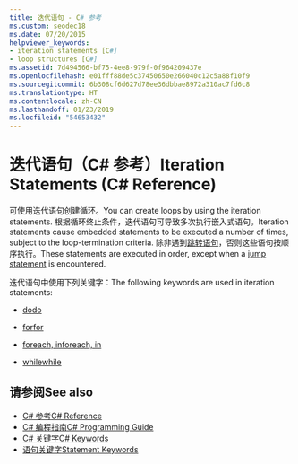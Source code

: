 ```yaml
---
title: 迭代语句 - C# 参考
ms.custom: seodec18
ms.date: 07/20/2015
helpviewer_keywords:
- iteration statements [C#]
- loop structures [C#]
ms.assetid: 7d494566-bf75-4ee8-979f-0f964209437e
ms.openlocfilehash: e01fff88de5c37450650e266040c12c5a88f10f9
ms.sourcegitcommit: 6b308cf6d627d78ee36dbbae8972a310ac7fd6c8
ms.translationtype: HT
ms.contentlocale: zh-CN
ms.lasthandoff: 01/23/2019
ms.locfileid: "54653432"
---
```

# <a name="iteration-statements-c-reference"></a><span data-ttu-id="0bb8f-102">迭代语句（C# 参考）</span><span class="sxs-lookup"><span data-stu-id="0bb8f-102">Iteration Statements (C# Reference)</span></span>

<span data-ttu-id="0bb8f-103">可使用迭代语句创建循环。</span><span class="sxs-lookup"><span data-stu-id="0bb8f-103">You can create loops by using the iteration statements.</span></span> <span data-ttu-id="0bb8f-104">根据循环终止条件，迭代语句可导致多次执行嵌入式语句。</span><span class="sxs-lookup"><span data-stu-id="0bb8f-104">Iteration statements cause embedded statements to be executed a number of times, subject to the loop-termination criteria.</span></span> <span data-ttu-id="0bb8f-105">除非遇到[跳转语句](jump-statements.md)，否则这些语句按顺序执行。</span><span class="sxs-lookup"><span data-stu-id="0bb8f-105">These statements are executed in order, except when a [jump statement](jump-statements.md) is encountered.</span></span>

<span data-ttu-id="0bb8f-106">迭代语句中使用下列关键字：</span><span class="sxs-lookup"><span data-stu-id="0bb8f-106">The following keywords are used in iteration statements:</span></span>

- [<span data-ttu-id="0bb8f-107">do</span><span class="sxs-lookup"><span data-stu-id="0bb8f-107">do</span></span>](do.md)

- [<span data-ttu-id="0bb8f-108">for</span><span class="sxs-lookup"><span data-stu-id="0bb8f-108">for</span></span>](for.md)

- [<span data-ttu-id="0bb8f-109">foreach, in</span><span class="sxs-lookup"><span data-stu-id="0bb8f-109">foreach, in</span></span>](foreach-in.md)

- [<span data-ttu-id="0bb8f-110">while</span><span class="sxs-lookup"><span data-stu-id="0bb8f-110">while</span></span>](while.md)

## <a name="see-also"></a><span data-ttu-id="0bb8f-111">请参阅</span><span class="sxs-lookup"><span data-stu-id="0bb8f-111">See also</span></span>

- [<span data-ttu-id="0bb8f-112">C# 参考</span><span class="sxs-lookup"><span data-stu-id="0bb8f-112">C# Reference</span></span>](../index.md)
- [<span data-ttu-id="0bb8f-113">C# 编程指南</span><span class="sxs-lookup"><span data-stu-id="0bb8f-113">C# Programming Guide</span></span>](../../programming-guide/index.md)
- [<span data-ttu-id="0bb8f-114">C# 关键字</span><span class="sxs-lookup"><span data-stu-id="0bb8f-114">C# Keywords</span></span>](index.md)
- [<span data-ttu-id="0bb8f-115">语句关键字</span><span class="sxs-lookup"><span data-stu-id="0bb8f-115">Statement Keywords</span></span>](statement-keywords.md)
